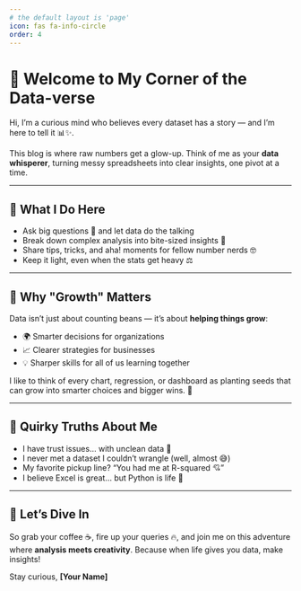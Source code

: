```yaml
---
# the default layout is 'page'
icon: fas fa-info-circle
order: 4
---
```


# 👋 Welcome to My Corner of the Data-verse

Hi, I’m a curious mind who believes every dataset has a story — and I’m here to tell it 📊✨.

This blog is where raw numbers get a glow-up. Think of me as your **data whisperer**, turning messy spreadsheets into clear insights, one pivot at a time.

---

## 🔎 What I Do Here

* Ask big questions 💭 and let data do the talking
* Break down complex analysis into bite-sized insights 🍪
* Share tips, tricks, and aha! moments for fellow number nerds 🤓
* Keep it light, even when the stats get heavy ⚖️

---

## 🌱 Why "Growth" Matters

Data isn’t just about counting beans — it’s about **helping things grow**:

* 🌍 Smarter decisions for organizations
* 📈 Clearer strategies for businesses
* 💡 Sharper skills for all of us learning together

I like to think of every chart, regression, or dashboard as planting seeds that can grow into smarter choices and bigger wins. 🌳

---

## 🤖 Quirky Truths About Me

* I have trust issues… with unclean data 🧹
* I never met a dataset I couldn’t wrangle (well, almost 😅)
* My favorite pickup line? “You had me at R-squared 💘”
* I believe Excel is great… but Python is life 🐍

---

## 🚀 Let’s Dive In

So grab your coffee ☕, fire up your queries 🔥, and join me on this adventure where **analysis meets creativity**. Because when life gives you data, make insights!

Stay curious,
**[Your Name]**
